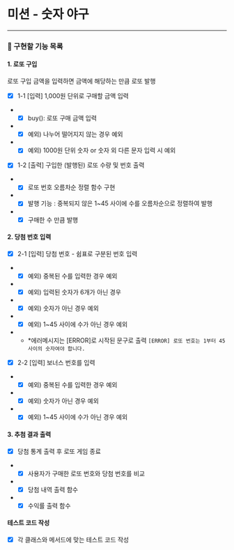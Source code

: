 # 미션 - 숫자 야구

---

### 🚀 구현할 기능 목록

#### 1. 로또 구입

로또 구입 금액을 입력하면 금액에 해당하는 만큼 로또 발행

- [x] 1-1 [입력] 1,000원 단위로 구매할 금액 입력
- - [x] buy(): 로또 구매 금액 입력
- - [x] 예외) 나누어 떨어지지 않는 경우 예외
- - [x] 예외) 1000원 단위 숫자 or 숫자 외 다른 문자 입력 시 예외

- [x] 1-2 [출력] 구입한 (발행된) 로또 수량 및 번호 출력
- - [x] 로또 번호 오름차순 정렬 함수 구현
- - [x] 발행 기능 : 중복되지 않은 1~45 사이에 수를 오름차순으로 정렬하여 발행
- - [x] 구매한 수 만큼 발행

#### 2. 당첨 번호 입력

- [x] 2-1 [입력] 당첨 번호 - 쉼표로 구분된 번호 입력

- - [x] 예외) 중복된 수를 입력한 경우 예외
- - [x] 예외) 입력된 숫자가 6개가 아닌 경우
- - [x] 예외) 숫자가 아닌 경우 예외
- - [x] 예외) 1~45 사이에 수가 아닌 경우 예외
- - \*에러메시지는 [ERROR]로 시작된 문구로 출력
    `[ERROR] 로또 번호는 1부터 45 사이의 숫자여야 합니다.`

- [x] 2-2 [입력] 보너스 번호를 입력

- - [x] 예외) 중복된 수를 입력한 경우 예외
- - [x] 예외) 숫자가 아닌 경우 예외
- - [x] 예외) 1~45 사이에 수가 아닌 경우 예외

#### 3. 추첨 결과 출력

- [x] 당첨 통계 출력 후 로또 게임 종료

- - [x] 사용자가 구매한 로또 번호와 당첨 번호를 비교
- - [x] 당첨 내역 출력 함수
- - [x] 수익률 출력 함수

#### 테스트 코드 작성

- [x] 각 클래스와 메서드에 맞는 테스트 코드 작성
